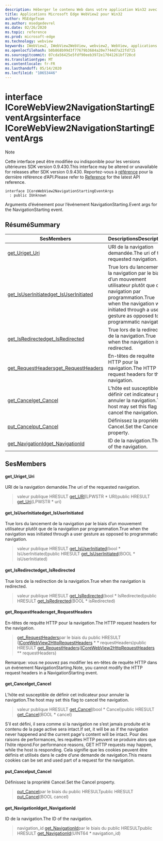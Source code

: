 ```yaml
---
description: Héberger le contenu Web dans votre application Win32 avec le contrôle Microsoft Edge WebView2
title: Applications Microsoft Edge WebView2 pour Win32
author: MSEdgeTeam
ms.author: msedgedevrel
ms.date: 02/26/2020
ms.topic: reference
ms.prod: microsoft-edge
ms.technology: webview
keywords: IWebView2, IWebView2WebView, webview2, WebView, applications Win32, Win32, Edge, ICoreWebView2, ICoreWebView2Host, contrôle de navigateur, html Edge
ms.openlocfilehash: b0b868b99d3f77679b3684a20e7744d7a22fd715
ms.sourcegitcommit: 07cda56425e5fdf90eeb3972e17041261bf720cd
ms.translationtype: MT
ms.contentlocale: fr-FR
ms.lasthandoff: 05/14/2020
ms.locfileid: "10653446"
---
```

# <span data-ttu-id="6bba7-104">interface ICoreWebView2NavigationStartingEventArgs</span><span class="sxs-lookup"><span data-stu-id="6bba7-104">interface ICoreWebView2NavigationStartingEventArgs</span></span> 

> [!NOTE]
> <span data-ttu-id="6bba7-105">Cette interface peut être modifiée ou indisponible pour les versions ultérieures SDK version 0.9.430.</span><span class="sxs-lookup"><span data-stu-id="6bba7-105">This interface may be altered or unavailable for releases after SDK version 0.9.430.</span></span> <span data-ttu-id="6bba7-106">Reportez-vous à [référence](../../../webview2-api-reference.md) pour la dernière référence d’API.</span><span class="sxs-lookup"><span data-stu-id="6bba7-106">Please refer to [Reference](../../../webview2-api-reference.md) for the latest API reference.</span></span>

```
interface ICoreWebView2NavigationStartingEventArgs
  : public IUnknown
```

<span data-ttu-id="6bba7-107">Arguments d’événement pour l’événement NavigationStarting.</span><span class="sxs-lookup"><span data-stu-id="6bba7-107">Event args for the NavigationStarting event.</span></span>

## <span data-ttu-id="6bba7-108">Résumé</span><span class="sxs-lookup"><span data-stu-id="6bba7-108">Summary</span></span>

 <span data-ttu-id="6bba7-109">Ses</span><span class="sxs-lookup"><span data-stu-id="6bba7-109">Members</span></span>                        | <span data-ttu-id="6bba7-110">Descriptions</span><span class="sxs-lookup"><span data-stu-id="6bba7-110">Descriptions</span></span>
--------------------------------|---------------------------------------------
[<span data-ttu-id="6bba7-111">get_Uri</span><span class="sxs-lookup"><span data-stu-id="6bba7-111">get_Uri</span></span>](#get_uri) | <span data-ttu-id="6bba7-112">URI de la navigation demandée.</span><span class="sxs-lookup"><span data-stu-id="6bba7-112">The uri of the requested navigation.</span></span>
[<span data-ttu-id="6bba7-113">get_IsUserInitiated</span><span class="sxs-lookup"><span data-stu-id="6bba7-113">get_IsUserInitiated</span></span>](#get_isuserinitiated) | <span data-ttu-id="6bba7-114">True lors du lancement de la navigation par le biais d’un mouvement utilisateur plutôt que de la navigation par programmation.</span><span class="sxs-lookup"><span data-stu-id="6bba7-114">True when the navigation was initiated through a user gesture as opposed to programmatic navigation.</span></span>
[<span data-ttu-id="6bba7-115">get_IsRedirected</span><span class="sxs-lookup"><span data-stu-id="6bba7-115">get_IsRedirected</span></span>](#get_isredirected) | <span data-ttu-id="6bba7-116">True lors de la redirection de la navigation.</span><span class="sxs-lookup"><span data-stu-id="6bba7-116">True when the navigation is redirected.</span></span>
[<span data-ttu-id="6bba7-117">get_RequestHeaders</span><span class="sxs-lookup"><span data-stu-id="6bba7-117">get_RequestHeaders</span></span>](#get_requestheaders) | <span data-ttu-id="6bba7-118">En-têtes de requête HTTP pour la navigation.</span><span class="sxs-lookup"><span data-stu-id="6bba7-118">The HTTP request headers for the navigation.</span></span>
[<span data-ttu-id="6bba7-119">get_Cancel</span><span class="sxs-lookup"><span data-stu-id="6bba7-119">get_Cancel</span></span>](#get_cancel) | <span data-ttu-id="6bba7-120">L’hôte est susceptible de définir cet indicateur pour annuler la navigation.</span><span class="sxs-lookup"><span data-stu-id="6bba7-120">The host may set this flag to cancel the navigation.</span></span>
[<span data-ttu-id="6bba7-121">put_Cancel</span><span class="sxs-lookup"><span data-stu-id="6bba7-121">put_Cancel</span></span>](#put_cancel) | <span data-ttu-id="6bba7-122">Définissez la propriété Cancel.</span><span class="sxs-lookup"><span data-stu-id="6bba7-122">Set the Cancel property.</span></span>
[<span data-ttu-id="6bba7-123">get_NavigationId</span><span class="sxs-lookup"><span data-stu-id="6bba7-123">get_NavigationId</span></span>](#get_navigationid) | <span data-ttu-id="6bba7-124">ID de la navigation.</span><span class="sxs-lookup"><span data-stu-id="6bba7-124">The ID of the navigation.</span></span>

## <span data-ttu-id="6bba7-125">Ses</span><span class="sxs-lookup"><span data-stu-id="6bba7-125">Members</span></span>

#### <span data-ttu-id="6bba7-126">get_Uri</span><span class="sxs-lookup"><span data-stu-id="6bba7-126">get_Uri</span></span> 

<span data-ttu-id="6bba7-127">URI de la navigation demandée.</span><span class="sxs-lookup"><span data-stu-id="6bba7-127">The uri of the requested navigation.</span></span>

> <span data-ttu-id="6bba7-128">valeur publique HRESULT [get_URI](#get_uri)(LPWSTR \* URI)</span><span class="sxs-lookup"><span data-stu-id="6bba7-128">public HRESULT [get_Uri](#get_uri)(LPWSTR \* uri)</span></span>

#### <span data-ttu-id="6bba7-129">get_IsUserInitiated</span><span class="sxs-lookup"><span data-stu-id="6bba7-129">get_IsUserInitiated</span></span> 

<span data-ttu-id="6bba7-130">True lors du lancement de la navigation par le biais d’un mouvement utilisateur plutôt que de la navigation par programmation.</span><span class="sxs-lookup"><span data-stu-id="6bba7-130">True when the navigation was initiated through a user gesture as opposed to programmatic navigation.</span></span>

> <span data-ttu-id="6bba7-131">valeur publique HRESULT [get_IsUserInitiated](#get_isuserinitiated)(bool \* IsUserInitiated)</span><span class="sxs-lookup"><span data-stu-id="6bba7-131">public HRESULT [get_IsUserInitiated](#get_isuserinitiated)(BOOL \* isUserInitiated)</span></span>

#### <span data-ttu-id="6bba7-132">get_IsRedirected</span><span class="sxs-lookup"><span data-stu-id="6bba7-132">get_IsRedirected</span></span> 

<span data-ttu-id="6bba7-133">True lors de la redirection de la navigation.</span><span class="sxs-lookup"><span data-stu-id="6bba7-133">True when the navigation is redirected.</span></span>

> <span data-ttu-id="6bba7-134">valeur publique HRESULT [get_IsRedirected](#get_isredirected)(bool \* IsRedirected)</span><span class="sxs-lookup"><span data-stu-id="6bba7-134">public HRESULT [get_IsRedirected](#get_isredirected)(BOOL \* isRedirected)</span></span>

#### <span data-ttu-id="6bba7-135">get_RequestHeaders</span><span class="sxs-lookup"><span data-stu-id="6bba7-135">get_RequestHeaders</span></span> 

<span data-ttu-id="6bba7-136">En-têtes de requête HTTP pour la navigation.</span><span class="sxs-lookup"><span data-stu-id="6bba7-136">The HTTP request headers for the navigation.</span></span>

> <span data-ttu-id="6bba7-137">[get_RequestHeaders](#get_requestheaders)par le biais du public HRESULT ([ICoreWebView2HttpRequestHeaders](ICoreWebView2HttpRequestHeaders.md) \* \* requestHeaders)</span><span class="sxs-lookup"><span data-stu-id="6bba7-137">public HRESULT [get_RequestHeaders](#get_requestheaders)([ICoreWebView2HttpRequestHeaders](ICoreWebView2HttpRequestHeaders.md) \*\* requestHeaders)</span></span>

<span data-ttu-id="6bba7-138">Remarque: vous ne pouvez pas modifier les en-têtes de requête HTTP dans un événement NavigationStarting.</span><span class="sxs-lookup"><span data-stu-id="6bba7-138">Note, you cannot modify the HTTP request headers in a NavigationStarting event.</span></span>

#### <span data-ttu-id="6bba7-139">get_Cancel</span><span class="sxs-lookup"><span data-stu-id="6bba7-139">get_Cancel</span></span> 

<span data-ttu-id="6bba7-140">L’hôte est susceptible de définir cet indicateur pour annuler la navigation.</span><span class="sxs-lookup"><span data-stu-id="6bba7-140">The host may set this flag to cancel the navigation.</span></span>

> <span data-ttu-id="6bba7-141">valeur publique HRESULT [get_Cancel](#get_cancel)(bool \* Cancel)</span><span class="sxs-lookup"><span data-stu-id="6bba7-141">public HRESULT [get_Cancel](#get_cancel)(BOOL \* cancel)</span></span>

<span data-ttu-id="6bba7-142">S’il est défini, il sera comme si la navigation ne s’est jamais produite et le contenu de la page active sera intact.</span><span class="sxs-lookup"><span data-stu-id="6bba7-142">If set, it will be as if the navigation never happened and the current page's content will be intact.</span></span> <span data-ttu-id="6bba7-143">Pour des raisons de performances, les requêtes HTTP peuvent se produire alors que l’hôte répond.</span><span class="sxs-lookup"><span data-stu-id="6bba7-143">For performance reasons, GET HTTP requests may happen, while the host is responding.</span></span> <span data-ttu-id="6bba7-144">Cela signifie que les cookies peuvent être définis et utilisés dans le cadre d’une demande de navigation.</span><span class="sxs-lookup"><span data-stu-id="6bba7-144">This means cookies can be set and used part of a request for the navigation.</span></span>

#### <span data-ttu-id="6bba7-145">put_Cancel</span><span class="sxs-lookup"><span data-stu-id="6bba7-145">put_Cancel</span></span> 

<span data-ttu-id="6bba7-146">Définissez la propriété Cancel.</span><span class="sxs-lookup"><span data-stu-id="6bba7-146">Set the Cancel property.</span></span>

> <span data-ttu-id="6bba7-147">[put_Cancel](#put_cancel)par le biais du public HRESULT</span><span class="sxs-lookup"><span data-stu-id="6bba7-147">public HRESULT [put_Cancel](#put_cancel)(BOOL cancel)</span></span>

#### <span data-ttu-id="6bba7-148">get_NavigationId</span><span class="sxs-lookup"><span data-stu-id="6bba7-148">get_NavigationId</span></span> 

<span data-ttu-id="6bba7-149">ID de la navigation.</span><span class="sxs-lookup"><span data-stu-id="6bba7-149">The ID of the navigation.</span></span>

> <span data-ttu-id="6bba7-150">navigation_id [get_NavigationId](#get_navigationid)par le biais du public HRESULT</span><span class="sxs-lookup"><span data-stu-id="6bba7-150">public HRESULT [get_NavigationId](#get_navigationid)(UINT64 \* navigation_id)</span></span>

